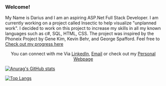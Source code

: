 ### <a align="center"> Welcome! </p>

My Name is Darius and I am an aspiring ASP.Net Full Stack Developer. I am currently working on a project called Insectic to help visualize "unplanned work". I decided to work on this project to increase my skills in all my known languages such as c#, SQL, HTML, CSS. The project was inspired by the Phoneix Project by Gene Kim, Kevin Behr, and George Spafford. Feel free to <a href="https://github.com/Darius-D/Insectic">Check out my progress here </a>

<p align="center"> You can connect with me Via <a href="https://www.linkedin.com/in/darius-dubose/">LinkedIn</a>, <a href="mailto:darius.dubose1@gmail.com">Email</a> or check out my <a href="http://www.dariusdubose.com" target="_blank">Personal Webpage</a> </p>

[![Anurag's GitHub stats](https://github-readme-stats.vercel.app/api?username=Darius-D)](https://github.com/anuraghazra/github-readme-stats)

[![Top Langs](https://github-readme-stats.vercel.app/api/top-langs/?username=Darius-D&layout=compact)](https://github.com/anuraghazra/github-readme-stats)
<!--
**Darius-D/Darius-D** is a ✨ _special_ ✨ repository because its `README.md` (this file) appears on your GitHub profile.

Here are some ideas to get you started:

- 🔭 I’m currently working on ...
- 🌱 I’m currently learning ...
- 👯 I’m looking to collaborate on ...
- 🤔 I’m looking for help with ...
- 💬 Ask me about ...
- 📫 How to reach me: ...
- 😄 Pronouns: ...
- ⚡ Fun fact: ...
-->

